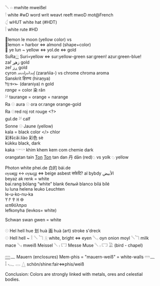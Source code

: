 𓌈  𓏏 mwhite mweißel  
𓎗 white #wD word writ weavt reeft mwoD mot@French  
𓋑  wHUT white hat (#HDT)  
𓌉 white rute #HD  

🍋lemon le moon (yellow color) vs  
🍋lemon = harbor ⇔ almond (shape+color)  
🌙 ye lun ~ yellow ⇔ yol.de ⇔ gold  
SuRa[𓇳](𓇳) Suri=yellow ⇔ sur:yellow-green sar:green! azur:green-blue!  
zař زهڕ gold  
zeř ڕز gold  
cyron 𐬰𐬀𐬭𐬀𐬦𐬌𐬌𐬀 (zarańiia-)  vs chrome chroma aroma  
Sanskrit हिरण्य (hiraṇya)  
𐎭𐎼𐎴𐎹 (daraniya) n gold  
*range* = color 		 	染 rǎn  
𓃾 taurange = orange = narange  
Ra 𓇳 aura 𓇳 ora or.range orange-gold  
Ra 𓇳red roj rot rouge <?>  
gul.de 𓃾 calf  
Sonne 𓇳 Jaune (yellow)  
kala = black color </> chlor  
彩料cǎi.liào 彩色 sè  
kúkku  black, dark  
kaka 𓎡𓎡 khim khem kem com chemie dark  
orangatan tain [Ton](https://de.wikipedia.org/wiki/Farbton) [Ton](https://de.wikipedia.org/wiki/Ton_(Bodenart)) tan dan 丹 dān (red)𓆇 vs yolk 𓆇 yellow  

Photon white phei.de 白的 bái.de  
ⲟⲩⲱⲃϣ ↔ ⲟⲩⲃⲁϣ ⇔ beige asbest  सफेदि? al bybdy الأبيض  
beyaz ak renk = white  
bai.rang bölang “white” blank белый blanco bílá bílé  
lu luna helena leuko Leuchten  
le-u-ko-nu-ka  
𐀩 𐀄 𐀒 𐀝 𐀏  
ιεπθόλπρα  
lefkonyha (levkos= white)  

Schwan swan gwen = white  

𓇳 Hel hell hue 划 huà 画 huà (art) stroke s'dreck  
𓇳 Hell hell ~ 𓎛  𓌈  𓆓  𓇶 white, bright ⇔ eyen 𓌈𓂂 oyn onion moyl 𓌈𓆓 milk mace 𓌈𓏤 mweiß Meissel 𓌈  𓏤  𓉐  Messe Muse  𓌈  𓏤  𓉐  𓅁 (bird - chapel)  

[𓏠](𓏠)𓈖 Mauern (enclosures)  Mem-phis = "mauern-weiß" = white-walls 𓏠𓈖  
𓄤 𓆑 𓂋 𓉴 schön/shine:fair⇔phis/weiß  

Conclusion: Colors are strongly linked with metals, ores and celestial bodies.  